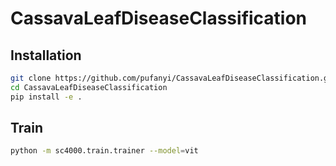 # CassavaLeafDiseaseClassification

## Installation

```sh
git clone https://github.com/pufanyi/CassavaLeafDiseaseClassification.git
cd CassavaLeafDiseaseClassification
pip install -e .
```

## Train

```sh
python -m sc4000.train.trainer --model=vit
```

